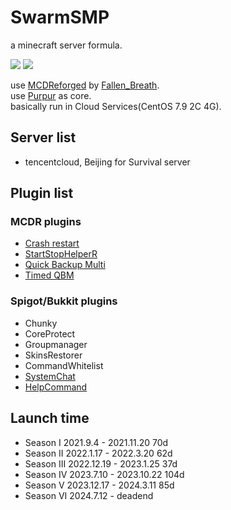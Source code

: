 # SwarmSMP

a minecraft server formula.

![](https://img.shields.io/badge/Minecraft-1.21-blue.svg)
![](https://img.shields.io/badge/Purpur-1.21-blue.svg)  
  
use [MCDReforged](https://github.com/Fallen-Breath/MCDReforged) by [Fallen_Breath](https://github.com/Fallen-Breath).  
use [Purpur](https://purpurmc.org) as core.  
basically run in Cloud Services(CentOS 7.9 2C 4G).

## Server list
* tencentcloud, Beijing for Survival server

## Plugin list
  
### MCDR plugins  
* [Crash restart](https://github.com/MCDReforged/PluginCatalogue/blob/catalogue/plugins/crash_restart/readme.md)
* [StartStopHelperR](https://github.com/MCDReforged/PluginCatalogue/blob/catalogue/plugins/start_stop_helper_r/readme.md)
* [Quick Backup Multi](https://github.com/MCDReforged/PluginCatalogue/blob/catalogue/plugins/quick_backup_multi/readme.md)
* [Timed QBM](https://github.com/MCDReforged/PluginCatalogue/blob/catalogue/plugins/timed_quick_backup_multi/readme.md)
### Spigot/Bukkit plugins
* Chunky
* CoreProtect
* Groupmanager
* SkinsRestorer
* CommandWhitelist
* [SystemChat](https://gitlab.com/TauCu/systemchat/-/releases)
* [HelpCommand](https://www.spigotmc.org/resources/help-command-1-18-1-20-1.102926/)
## Launch time

* Season I 2021.9.4 - 2021.11.20 70d
* Season II 2022.1.17 - 2022.3.20 62d
* Season III 2022.12.19 - 2023.1.25 37d
* Season IV 2023.7.10 - 2023.10.22 104d
* Season V 2023.12.17 - 2024.3.11 85d
* Season VI 2024.7.12 - deadend
